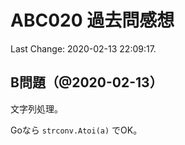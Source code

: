 # ABC020 過去問感想

Last Change: 2020-02-13 22:09:17.

## B問題（@2020-02-13）

文字列処理。

Goなら `strconv.Atoi(a)` でOK。

